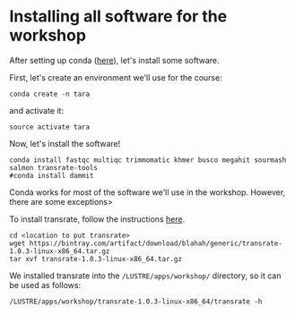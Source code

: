 # Installing all software for the workshop

After setting up conda ([here](working-with-bioconda.md)), let's install some software.

First, let's create an environment we'll use for the course:

``` 
conda create -n tara
```

and activate it:

```
source activate tara
```

Now, let's install the software!

```
conda install fastqc multiqc trimmomatic khmer busco megahit sourmash salmon transrate-tools
#conda install dammit
```

Conda works for most of the software we'll use in the workshop. However, there are some exceptions>

To install transrate, follow the instructions [here](http://hibberdlab.com/transrate/installation.html).

```
cd <location to put transrate>
wget https://bintray.com/artifact/download/blahah/generic/transrate-1.0.3-linux-x86_64.tar.gz
tar xvf transrate-1.0.3-linux-x86_64.tar.gz
```

We installed transrate into the `/LUSTRE/apps/workshop/` directory, so it can be used as follows:

```
/LUSTRE/apps/workshop/transrate-1.0.3-linux-x86_64/transrate -h 
```
